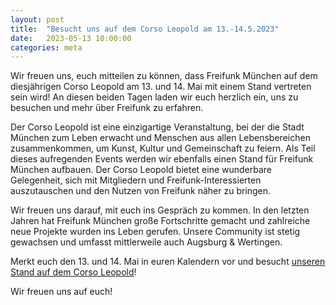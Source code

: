 ```yaml
---
layout: post
title:  "Besucht uns auf dem Corso Leopold am 13.-14.5.2023"
date:   2023-05-13 10:00:00
categories: meta
---
```


Wir freuen uns, euch mitteilen zu können, dass Freifunk München auf dem diesjährigen Corso Leopold am 13. und 14. Mai mit einem Stand vertreten sein wird! An diesen beiden Tagen laden wir euch herzlich ein, uns zu besuchen und mehr über Freifunk zu erfahren.

Der Corso Leopold ist eine einzigartige Veranstaltung, bei der die Stadt München zum Leben erwacht und Menschen aus allen Lebensbereichen zusammenkommen, um Kunst, Kultur und Gemeinschaft zu feiern. Als Teil dieses aufregenden Events werden wir ebenfalls einen Stand für Freifunk München aufbauen. Der Corso Leopold bietet eine wunderbare Gelegenheit, sich mit Mitgliedern und Freifunk-Interessierten auszutauschen und den Nutzen von Freifunk näher zu bringen.

Wir freuen uns darauf, mit euch ins Gespräch zu kommen. In den letzten Jahren hat Freifunk München große Fortschritte gemacht und zahlreiche neue Projekte wurden ins Leben gerufen. Unsere Community ist stetig gewachsen und umfasst mittlerweile auch Augsburg & Wertingen.

Merkt euch den 13. und 14. Mai in euren Kalendern vor und besucht [unseren Stand auf dem Corso Leopold](https://twitter.com/FreifunkMUC/status/1657401382700187651?s=20)!

Wir freuen uns auf euch!
